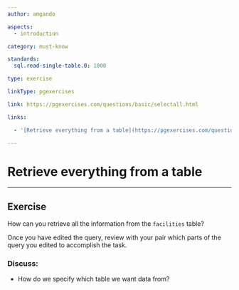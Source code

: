 ```yaml
---
author: amgando

aspects:
  - introduction

category: must-know

standards:
  sql.read-single-table.0: 1000

type: exercise

linkType: pgexercises

link: https://pgexercises.com/questions/basic/selectall.html

links:

  - '[Retrieve everything from a table](https://pgexercises.com/questions/basic/selectall.html){documentation}'

---
```


# Retrieve everything from a table

---
## Exercise

How can you retrieve all the information from the `facilities` table?

Once you have edited the query, review with your pair which parts of the query you edited to accomplish the task.

### Discuss:
- How do we specify which table we want data from?
